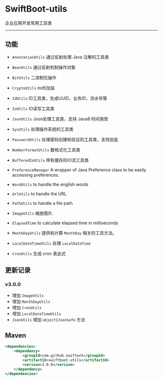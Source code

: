 # SwiftBoot-utils 
企业应用开发常用工具类

---

## 功能

* `AnnotationUtils` 通过反射处理 Java 注解的工具类

* `BeanUtils` 通过反射机制操作对象

* `BitUtils` 二进制位操作

* `CryptoUtils` md5加盐

* `IdUtils` ID工具类，生成UUID，业务ID，流水号等

* `IoUtils` IO读写工具类

* `JsonUtils` Json处理工具类，支持 Java8 时间类型

* `SysUtils` 处理操作系统的工具类

* `PasswordUtils` 处理密码创建和验证的工具类，支持加盐

* `NumberFormatUtils` 数格式化工具类

* `BufferedIoUtils` 带有缓存的IO流工具类

* `PreferenceManager` A wrapper of Java Preference class to be easily accessing preferences.

* `WordUtils` to handle the english words

* `UrlUtils` to handle the URL

* `PathUtils` to handle a file path

* `ImageUtils` 缩放图片.

* `ElapsedTime` to calculate elapsed time in milliseconds

* `MonthDayUtils` 提供和计算 `MonthDay` 相关的工具方法。

* `LocalDateTimeUtils` 处理 `LocalDateTime`

* `CronUtils` 生成 cron 表达式

## 更新记录

### v3.0.0
* 增加 `ImageUtils`
* 增加 `MonthDayUtils`
* 增加 `CronUtils`
* 增加 `LocalDateTimeUtils`
* `JsonUtils` 增加 `object2JsonSafe` 方法

## Maven

```xml
<dependencies>
	<dependency>
		<groupId>com.github.swiftech</groupId>
		<artifactId>swiftboot-utils</artifactId>
		<version>3.0.0</version>
	</dependency>
</dependencies>

```